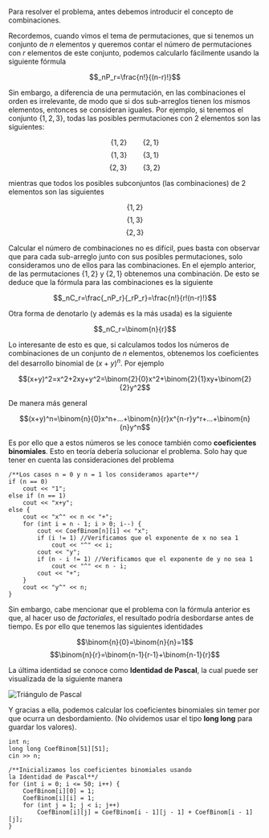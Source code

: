 Para resolver el problema, antes debemos introducir el concepto de combinaciones. 

Recordemos, cuando vimos el tema de permutaciones, que si tenemos un conjunto de $n$ elementos y queremos contar el número de permutaciones con $r$ elementos de este conjunto, podemos calcularlo fácilmente usando la siguiente fórmula

$$_nP_r=\frac{n!}{(n-r)!}$$

Sin embargo, a diferencia de una permutación, en las combinaciones el orden es irrelevante, de modo que si dos sub-arreglos tienen los mismos elementos, entonces se consideran iguales. Por ejemplo, si tenemos el conjunto $\{1,2,3\}$, todas las posibles permutaciones con 2 elementos son las siguientes:

$$\{1,2\}\:\:\:\:\:\:\:\:\{2,1\}$$
$$\{1,3\}\:\:\:\:\:\:\:\:\{3,1\}$$
$$\{2,3\}\:\:\:\:\:\:\:\:\{3,2\}$$

mientras que todos los posibles subconjuntos (las combinaciones) de 2 elementos son las siguientes

$$\{1,2\}$$
$$\{1,3\}$$
$$\{2,3\}$$

Calcular el número de combinaciones no es difícil, pues basta con observar que para cada sub-arreglo junto con sus posibles permutaciones, solo consideramos uno de ellos para las combinaciones. En el ejemplo anterior, de las permutaciones $\{1,2\}$ y $\{2,1\}$ obtenemos una combinación. De esto se deduce que la fórmula para las combinaciones es la siguiente

$$_nC_r=\frac{_nP_r}{_rP_r}=\frac{n!}{r!(n-r)!}$$

Otra forma de denotarlo (y además es la más usada) es la siguiente

$$_nC_r=\binom{n}{r}$$

Lo interesante de esto es que, si calculamos todos los números de combinaciones de un conjunto de $n$ elementos, obtenemos los coeficientes del desarrollo binomial de $(x+y)^n$. Por ejemplo

$$(x+y)^2=x^2+2xy+y^2=\binom{2}{0}x^2+\binom{2}{1}xy+\binom{2}{2}y^2$$

De manera más general

$$(x+y)^n=\binom{n}{0}x^n+...+\binom{n}{r}x^{n-r}y^r+...+\binom{n}{n}y^n$$

Es por ello que a estos números se les conoce también como **coeficientes binomiales**. Esto en teoría debería solucionar el problema. Solo hay que tener en cuenta las consideraciones del problema

    /**Los casos n = 0 y n = 1 los consideramos aparte**/
    if (n == 0)
        cout << "1";
    else if (n == 1)
        cout << "x+y";
    else {
        cout << "x^" << n << "+";
        for (int i = n - 1; i > 0; i--) {
            cout << CoefBinom[n][i] << "x";
            if (i != 1) //Verificamos que el exponente de x no sea 1
                cout << "^" << i;
            cout << "y";
            if (n - i != 1) //Verificamos que el exponente de y no sea 1
                cout << "^" << n - i;
            cout << "+";
        }
        cout << "y^" << n;
    }

Sin embargo, cabe mencionar que el problema con la fórmula anterior es que, al hacer uso de *factoriales*, el resultado podría desbordarse antes de tiempo. Es por ello que tenemos las siguientes identidades

$$\binom{n}{0}=\binom{n}{n}=1$$
$$\binom{n}{r}=\binom{n-1}{r-1}+\binom{n-1}{r}$$

La última identidad se conoce como **Identidad de Pascal**, la cual puede ser visualizada de la siguiente manera

![Triángulo de Pascal](Pascal.png)

Y gracias a ella, podemos calcular los coeficientes binomiales sin temer por que ocurra un desbordamiento. (No olvidemos usar el tipo **long long** para guardar los valores).

    int n;
    long long CoefBinom[51][51];
    cin >> n;

    /**Inicializamos los coeficientes binomiales usando
    la Identidad de Pascal**/
    for (int i = 0; i <= 50; i++) {
        CoefBinom[i][0] = 1;
        CoefBinom[i][i] = 1;
        for (int j = 1; j < i; j++)
            CoefBinom[i][j] = CoefBinom[i - 1][j - 1] + CoefBinom[i - 1][j];
    }

